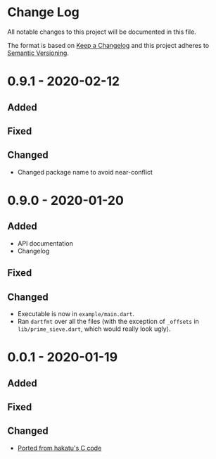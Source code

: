 # Change Log
All notable changes to this project will be documented in this file.

The format is based on [Keep a Changelog](http://keepachangelog.com/)
and this project adheres to [Semantic Versioning](http://semver.org/).

# 0.9.1 - 2020-02-12
## Added

## Fixed

## Changed
* Changed package name to avoid near-conflict


# 0.9.0 - 2020-01-20
## Added
* API documentation
* Changelog

## Fixed

## Changed
* Executable is now in `example/main.dart`.
* Ran `dartfmt` over all the files (with the exception of `_offsets` in
  `lib/prime_sieve.dart`, which would really look ugly).


# 0.0.1 - 2020-01-19
## Added

## Fixed

## Changed
* [Ported from hakatu's C code](https://github.com/hacatu/Prime-Sieve)

